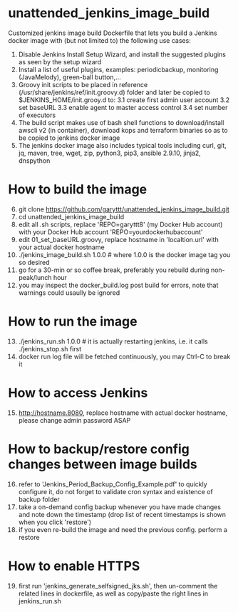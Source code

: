 # unattended_jenkins_image_build

Customized jenkins image build Dockerfile that lets you build a Jenkins docker image with (but not limited to) the following use cases:
1. Disable Jenkins Install Setup Wizard, and install the suggested plugins as seen by the setup wizard
2. Install a list of useful plugins, examples: periodicbackup, monitoring (JavaMelody), green-ball button,...
3. Groovy init scripts to be placed in reference (/usr/share/jenkins/ref/init.groovy.d) folder and later be copied to $JENKINS_HOME/init.grooy.d to:
3.1 create first admin user account
3.2 set baseURL
3.3 enable agent to master access control
3.4 set number of executors
4. The build script makes use of bash shell functions to download/install awscli v2 (in container), download kops and terraform binaries so as to be copied to jenkins docker image
5. The jenkins docker image also includes typical tools including curl, git, jq, maven, tree, wget, zip, python3, pip3, ansible 2.9.10, jinja2, dnspython

# How to build the image
6. git clone https://github.com/garyttt/unattended_jenkins_image_build.git
7. cd unattended_jenkins_image_build
8. edit all .sh scripts, replace 'REPO=garyttt8' (my Docker Hub account) with your Docker Hub account 'REPO=yourdockerhubaccount'
9. edit 01_set_baseURL.groovy, replace hostname in 'localtion.url' with your actual docker hostname
10. ./jenkins_image_build.sh 1.0.0  # where 1.0.0 is the docker image tag you so desired
11. go for a 30-min or so coffee break, preferably you rebuild during non-peak/lunch hour
12. you may inspect the docker_build.log post build for errors, note that warnings could usaully be ignored

# How to run the image 
13. ./jenkins_run.sh 1.0.0   # it is actually restarting jenkins, i.e. it calls ./jenkins_stop.sh first
14. docker run log file will be fetched continuously, you may Ctrl-C to break it

# How to access Jenkins
15. http://hostname.8080, replace hostname with actual docker hostname, please change admin password ASAP

# How to backup/restore config changes between image builds
16. refer to 'Jenkins_Period_Backup_Config_Example.pdf' to quickly configure it, do not forget to validate cron syntax and existence of backup folder
17. take a on-demand config backup whenever you have made changes and note down the timestamp (drop list of recent timestamps is shown when you click 'restore')
18. if you even re-build the image and need the previous config. perform a restore

# How to enable HTTPS
19. first run 'jenkins_generate_selfsigned_jks.sh', then un-comment the related lines in dockerfile, as well as copy/paste the right lines in jenkins_run.sh
